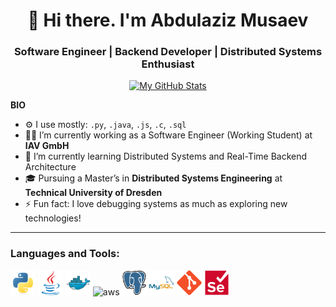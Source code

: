 <h1 align="center">👋 Hi there. I'm Abdulaziz Musaev</h1>
<h3 align="center">Software Engineer | Backend Developer | Distributed Systems Enthusiast</h3>

<div align="center">
   <a href="https://github.com/swiftv99">
      <img src="https://github-readme-stats.vercel.app/api?username=swiftv99&show_icons=true&count_private=true&theme=dracula&border_radius=16&locale=en" width="512" alt="My GitHub Stats" />
   </a>
</div>

**BIO**

- ⚙️ I use mostly: `.py`, `.java`, `.js`, `.c`, `.sql`
- 👨‍💻 I’m currently working as a Software Engineer (Working Student) at **IAV GmbH**
- 🌱 I’m currently learning Distributed Systems and Real-Time Backend Architecture
- 🎓 Pursuing a Master’s in **Distributed Systems Engineering** at **Technical University of Dresden**
- ⚡ Fun fact: I love debugging systems as much as exploring new technologies!

---

<h3 align="left">Languages and Tools:</h3>

<p>
   <img src="https://raw.githubusercontent.com/devicons/devicon/master/icons/python/python-original.svg" alt="python" width="40" height="40" />
   <img src="https://raw.githubusercontent.com/devicons/devicon/master/icons/java/java-original.svg" alt="java" width="40" height="40" />
   <img src="https://raw.githubusercontent.com/devicons/devicon/master/icons/docker/docker-original.svg" alt="docker" width="40" height="40" />
   <img src="https://raw.githubusercontent.com/devicons/devicon/master/icons/aws/aws-original.svg" alt="aws" width="40" height="40" />
   <img src="https://raw.githubusercontent.com/devicons/devicon/master/icons/postgresql/postgresql-original.svg" alt="postgresql" width="40" height="40" />
   <img src="https://raw.githubusercontent.com/devicons/devicon/master/icons/mysql/mysql-original-wordmark.svg" alt="mysql" width="40" height="40" />
   <img src="https://raw.githubusercontent.com/devicons/devicon/master/icons/git/git-original.svg" alt="git" width="40" height="40" />
   <img src="https://raw.githubusercontent.com/devicons/devicon/master/icons/selenium/selenium-original.svg" alt="selenium" width="40" height="40" />
</p>
